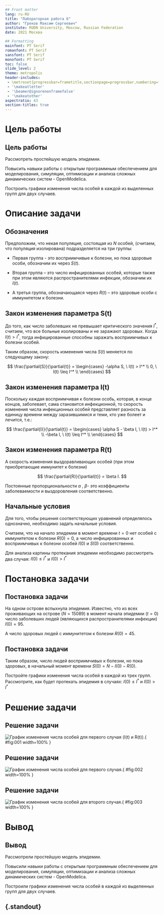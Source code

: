 ```yaml
---
## Front matter
lang: ru-RU
title: "Лабораторная работа 6"
author: "Греков Максим Сергеевич"
institute: RUDN University, Moscow, Russian Federation
date: 2021 Москва

## Formatting
mainfont: PT Serif
romanfont: PT Serif
sansfont: PT Serif
monofont: PT Serif
toc: false
slide_level: 2
theme: metropolis
header-includes: 
 - \metroset{progressbar=frametitle,sectionpage=progressbar,numbering=fraction}
 - '\makeatletter'
 - '\beamer@ignorenonframefalse'
 - '\makeatother'
aspectratio: 43
section-titles: true
---
```


# Цель работы

## Цель работы

Рассмотреть простейшую модель эпидемии.

Повысить навыки работы с открытым программным обеспечением для моделирования, симуляции, оптимизации и анализа сложных динамических систем - OpenModelica.

Построить графики изменения числа особей в каждой из выделенных групп для двух случаев.

# Описание задачи

## Обозначения

Предположим, что некая популяция, состоящая из $N$ особей, (считаем, что популяция изолирована) подразделяется на три группы:

- Первая группа - это восприимчивые к болезни, но пока здоровые особи, обозначим их через $S(t)$. 

- Вторая группа – это число инфицированных особей, которые также при этом являются распространителями инфекции, обозначим их $I(t)$. 

- А третья группа, обозначающаяся через $R(t)$ – это здоровые особи с иммунитетом к болезни.

## Закон изменения параметра S(t)

До того, как число заболевших не превышает критического значения $I^*$, считаем, что все больные изолированы и не заражают здоровых. Когда $I(t)>I^*$, тогда инфицированные способны заражать восприимчивых к болезни особей.

Таким образом, скорость изменения числа $S(t)$ меняется по следующему закону:

$$
\frac{\partial{S}}{\partial{t}} = 
\begin{cases} 
-\alpha S, \ I(t) > I^* \\ 
0, \ I(t) \leq I^* \\ 
\end{cases}
$$

## Закон изменения параметра I(t)

Поскольку каждая восприимчивая к болезни особь, которая, в конце концов, заболевает, сама становится инфекционной, то скорость изменения числа инфекционных особей представляет разность за единицу времени между заразившимися и теми, кто уже болеет и лечится, т.е.:

$$
\frac{\partial{I}}{\partial{t}} = 
\begin{cases} 
\alpha S - \beta I, \ I(t) > I^* \\ 
-\beta I, \ I(t) \leq I^* \\ 
\end{cases}
$$

## Закон изменения параметра R(t)

А скорость изменения выздоравливающих особей (при этом приобретающие иммунитет к болезни)

$$
\frac{\partial{R}}{\partial{t}} = \beta I.
$$

Постоянные пропорциональности $\alpha$ , $\beta$- это коэффициенты заболеваемости и выздоровления соответственно.

## Начальные условия

Для того, чтобы решения соответствующих уравнений определялось однозначно, необходимо задать начальные условия. 

Считаем, что на начало эпидемии в момент времени $t=0$ нет особей с иммунитетом к болезни $R(0)=0$, а число инфицированных и восприимчивых к болезни особей $I(0)$ и $S(0)$ соответственно. 

Для анализа картины протекания эпидемии необходимо рассмотреть два случая: $I(0) \leq I^*$ и $I(0) > I^*$

# Постановка задачи

## Постановка задачи

На одном острове вспыхнула эпидемия. Известно, что из всех проживающих на острове $(N=15 089)$ в момент начала эпидемии $(t=0)$ число заболевших людей (являющихся распространителями инфекции) $I(0)=95$. 

А число здоровых людей с иммунитетом к болезни $R(0)=45$. 

## Постановка задачи

Таким образом, число людей восприимчивых к болезни, но пока здоровых, в начальный момент времени $S(0)=N-I(0)- R(0)$.

Постройте графики изменения числа особей в каждой из трех групп. Рассмотрите, как будет протекать эпидемия в случаях: $I(0) \leq I^*$ и $I(0) > I^*$

# Решение задачи

## Решение задачи

![График изменения числа особей для первого случая (I(t) и R(t)).](image/graph1.1.png){ #fig:001 width=100% }

## Решение задачи

![График изменения числа особей для первого случая.](image/graph1.2.png){ #fig:002 width=100% }

## Решение задачи

![График изменения числа особей для второго случая.](image/graph2.png){ #fig:003 width=100% }

# Вывод 

## Вывод 

Рассмотрели простейшую модель эпидемии.

Повысили навыки работы с открытым программным обеспечением для моделирования, симуляции, оптимизации и анализа сложных динамических систем - OpenModelica.

Построили графики изменения числа особей в каждой из выделенных групп для двух случаев.

## {.standout}



